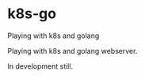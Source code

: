 # k8s-go
Playing with k8s and golang

Playing with k8s and golang webserver.


In development still.